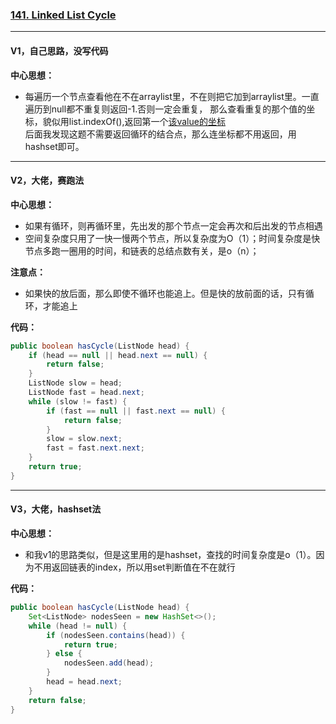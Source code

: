 ### [141. Linked List Cycle](https://leetcode.com/problems/linked-list-cycle/)

---

#### V1，自己思路，没写代码
**中心思想：**
- 每遍历一个节点查看他在不在arraylist里，不在则把它加到arraylist里。一直遍历到null都不重复则返回-1.否则一定会重复，
那么查看重复的那个值的坐标，貌似用list.indexOf(),返回第一个[该value的坐标](https://blog.csdn.net/evilcry2012/article/details/46877885) <br/>
后面我发现这题不需要返回循环的结合点，那么连坐标都不用返回，用hashset即可。

---

#### V2，大佬，赛跑法
**中心思想：**
- 如果有循环，则再循环里，先出发的那个节点一定会再次和后出发的节点相遇
- 空间复杂度只用了一快一慢两个节点，所以复杂度为O（1）；时间复杂度是快节点多跑一圈用的时间，和链表的总结点数有关，是o（n）；

**注意点：**
- 如果快的放后面，那么即使不循环也能追上。但是快的放前面的话，只有循环，才能追上

**代码：**
```java
public boolean hasCycle(ListNode head) {
    if (head == null || head.next == null) {
        return false;
    }
    ListNode slow = head;
    ListNode fast = head.next;
    while (slow != fast) {
        if (fast == null || fast.next == null) {
            return false;
        }
        slow = slow.next;
        fast = fast.next.next;
    }
    return true;
}
```

---

#### V3，大佬，hashset法

**中心思想：**
- 和我v1的思路类似，但是这里用的是hashset，查找的时间复杂度是o（1）。因为不用返回链表的index，所以用set判断值在不在就行

**代码：**
```java
public boolean hasCycle(ListNode head) {
    Set<ListNode> nodesSeen = new HashSet<>();
    while (head != null) {
        if (nodesSeen.contains(head)) {
            return true;
        } else {
            nodesSeen.add(head);
        }
        head = head.next;
    }
    return false;
}
```
